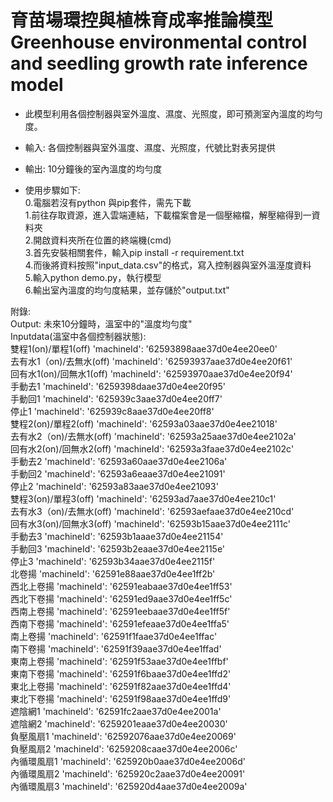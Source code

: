 # 育苗場環控與植株育成率推論模型 Greenhouse environmental control and seedling growth rate inference model
* 此模型利用各個控制器與室外溫度、濕度、光照度，即可預測室內溫度的均勻度。
* 輸入: 各個控制器與室外溫度、濕度、光照度，代號比對表另提供
* 輸出: 10分鐘後的室內溫度的均勻度

* 使用步驟如下:  
0.電腦若沒有python 與pip套件，需先下載  
1.前往存取資源，進入雲端連結，下載檔案會是一個壓縮檔，解壓縮得到一資料夾  
2.開啟資料夾所在位置的終端機(cmd)  
3.首先安裝相關套件，輸入pip install -r requirement.txt  
4.而後將資料按照"input_data.csv"的格式，寫入控制器與室外溫溼度資料  
5.輸入python demo.py，執行模型  
6.輸出室內溫度的均勻度結果，並存儲於"output.txt"  

附錄:  
Output: 未來10分鐘時，溫室中的"溫度均勻度"   
Inputdata(溫室中各個控制器狀態):  
雙程1(on)/單程1(off) 'machineId': '62593898aae37d0e4ee20ee0'  
去有水1（on)/去無水(off) 'machineId': '62593937aae37d0e4ee20f61'  
回有水1(on)/回無水1(off) 'machineId': '62593970aae37d0e4ee20f94'  
手動去1 'machineId': '6259398daae37d0e4ee20f95'  
手動回1 'machineId': '625939c3aae37d0e4ee20ff7'  
停止1 'machineId': '625939c8aae37d0e4ee20ff8'  
雙程2(on)/單程2(off) 'machineId': '62593a03aae37d0e4ee21018'  
去有水2（on)/去無水(off) 'machineId': '62593a25aae37d0e4ee2102a'  
回有水2(on)/回無水2(off) 'machineId': '62593a3faae37d0e4ee2102c'  
手動去2 'machineId': '62593a60aae37d0e4ee2106a'  
手動回2 'machineId': '62593a6eaae37d0e4ee21091'  
停止2 'machineId': '62593a83aae37d0e4ee21093'  
雙程3(on)/單程3(off) 'machineId': '62593ad7aae37d0e4ee210c1'  
去有水3（on)/去無水(off) 'machineId': '62593aefaae37d0e4ee210cd'  
回有水3(on)/回無水3(off) 'machineId': '62593b15aae37d0e4ee2111c'  
手動去3 'machineId': '62593b1aaae37d0e4ee21154'  
手動回3 'machineId': '62593b2eaae37d0e4ee2115e'  
停止3 'machineId': '62593b34aae37d0e4ee2115f'  
北卷揚 'machineId': '62591e88aae37d0e4ee1ff2b'  
西北上卷揚 'machineId': '62591eabaae37d0e4ee1ff53'  
西北下卷揚 'machineId': '62591ed9aae37d0e4ee1ff5c'  
西南上卷揚 'machineId': '62591eebaae37d0e4ee1ff5f'  
西南下卷揚 'machineId': '62591efeaae37d0e4ee1ffa5'  
南上卷揚 'machineId': '62591f1faae37d0e4ee1ffac'  
南下卷揚 'machineId': '62591f39aae37d0e4ee1ffad'  
東南上卷揚 'machineId': '62591f53aae37d0e4ee1ffbf'  
東南下卷揚 'machineId': '62591f6baae37d0e4ee1ffd2'  
東北上卷揚 'machineId': '62591f82aae37d0e4ee1ffd4'  
東北下卷揚 'machineId': '62591f98aae37d0e4ee1ffd9'  
遮陰網1  'machineId': '62591fc2aae37d0e4ee2001a'  
遮陰網2  'machineId': '6259201eaae37d0e4ee20030'  
負壓風扇1  'machineId': '62592076aae37d0e4ee20069'  
負壓風扇2  'machineId': '6259208caae37d0e4ee2006c'  
內循環風扇1  'machineId': '625920b0aae37d0e4ee2006d'  
內循環風扇2  'machineId': '625920c2aae37d0e4ee20091'  
內循環風扇3  'machineId': '625920d4aae37d0e4ee2009a'  